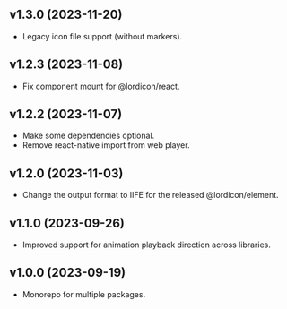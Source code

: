 ## v1.3.0 (2023-11-20)

-   Legacy icon file support (without markers).

## v1.2.3 (2023-11-08)

-   Fix component mount for @lordicon/react.

## v1.2.2 (2023-11-07)

-   Make some dependencies optional.
-   Remove react-native import from web player.

## v1.2.0 (2023-11-03)

-   Change the output format to IIFE for the released @lordicon/element.

## v1.1.0 (2023-09-26)

-   Improved support for animation playback direction across libraries.

## v1.0.0 (2023-09-19)

-   Monorepo for multiple packages.
